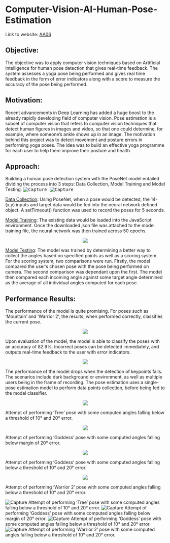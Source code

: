 # Computer-Vision-AI-Human-Pose-Estimation

Link to website: <a href="https://vatsalshreekant.github.io/Computer-Vision-AI-Human-Pose-Estimation/index.html" target="_blank" title="AA06">AA06</a> 

## Objective: 
The objective was to apply computer vision techniques based on Artificial Intelligence  for human pose detection that gives real-time feedback. The system assesses a yoga pose being performed and gives real time feedback in the form of error indicators along with a score to measure the accuracy of the pose being performed.

## Motivation:
Recent advancements in Deep Learning has added a huge boost to the already rapidly developing field of computer vision. Pose estimation is a subset of computer vision that refers to computer vision techniques that detect human figures in images and video, so that one could determine, for example, where someone’s ankle shows up in an image. The motivation behind this project was to detect movement and posture errors in performing yoga poses. The idea was to build an effective yoga programme for each user to help them improve their posture and health.

## Approach:
Building a human pose detection system with the PoseNet model entailed dividing the process into 3 steps: Data Collection, Model Training and Model Testing. 
<kbd>
![Capture](https://user-images.githubusercontent.com/32462270/117875952-c5d3b780-b270-11eb-8ff0-0ff24d2180e9.PNG)
</kbd>
<kbd>
![Capture](https://user-images.githubusercontent.com/32462270/117876193-12b78e00-b271-11eb-907d-939103d29c03.PNG)
</kbd>

<ins>Data Collection</ins>: Using PoseNet, when a pose would be detected, the 14-(x,y) inputs and target data would be fed into the neural network defined object. A setTimeout() function was used to record the poses for 5 seconds.
  
<ins>Model Training</ins>: The existing data would be loaded into the JavaScript environment. Once the downloaded json file was attached to the model training file, the neural network was then trained across 50 epochs.
<p align="center">
<kbd>
<img src="https://user-images.githubusercontent.com/32462270/117877283-5f4f9900-b272-11eb-8116-76804aac5d36.PNG">
</kbd>
</p>
<ins>Model Testing</ins>: The model was trained by determining a better way to collect the angles based on specified points as well as a scoring system. For the scoring system, two comparisons were run. Firstly, the model compared the user’s chosen pose with the pose being performed on camera. The second comparison was dependant upon the first. The model then compared each incoming angle against some target angle determined as the average of all individual angles computed for each pose.

## Performance Results:
The performance of the model is quite promising. For poses such as ‘Mountain’ and ‘Warrior 2’, the results, when performed correctly, classifies the current pose. 
<p align="center">
<kbd>
<img src="https://user-images.githubusercontent.com/32462270/117877564-b6ee0480-b272-11eb-93fd-8fb7f19078b1.PNG">
</kbd>
</p>

Upon evaluation of the model, the model is able to classify the poses with an accuracy of 82.9%. Incorrect poses can be detected immediately, and outputs real-time feedback to the user with error indicators.
<p align="center">
<kbd>
<img src="https://user-images.githubusercontent.com/32462270/117877733-e7ce3980-b272-11eb-98da-895b47221104.PNG">
</kbd>
</p>

The performance of the model drops when the detection of keypoints fails. The scenarios include dark background or environment, as well as multiple users being in the frame of recording. The pose estimation uses a single-pose estimation model to perform data points collection, before being fed to the model classifier.

<p align="center">
<kbd>
<img src="https://user-images.githubusercontent.com/32462270/117879304-cd955b00-b274-11eb-8648-b99d2364f4d3.PNG">
</kbd>
</p>
Attempt of performing ‘Tree’ pose with some computed angles falling below a threshold of 10° and 20° error.

<p align="center">
<kbd>
<img src="https://user-images.githubusercontent.com/32462270/117879399-ef8edd80-b274-11eb-9302-92032ace12a7.PNG">
</kbd>
</p>
Attempt of performing ‘Goddess’ pose with some computed angles falling below margin of 20° error.

<p align="center">
<kbd>
<img src="https://user-images.githubusercontent.com/32462270/117879448-02091700-b275-11eb-9225-76db4fe4fe99.PNG">
</kbd>
</p>
Attempt of performing ‘Goddess’ pose with some computed angles falling below a threshold of 10° and 20° error.

<p align="center">
<kbd>
<img src="https://user-images.githubusercontent.com/32462270/117879514-15b47d80-b275-11eb-8f1c-aaa991801432.PNG">
</kbd>
</p>
Attempt of performing ‘Warrior 2’ pose with some computed angles falling below a threshold of 10° and 20° error.

![Capture](https://user-images.githubusercontent.com/32462270/117879304-cd955b00-b274-11eb-8648-b99d2364f4d3.PNG)
Attempt of performing ‘Tree’ pose with some computed angles falling below a threshold of 10° and 20° error.
![Capture](https://user-images.githubusercontent.com/32462270/117879399-ef8edd80-b274-11eb-9302-92032ace12a7.PNG)
Attempt of performing ‘Goddess’ pose with some computed angles falling below margin of 20° error.
![Capture](https://user-images.githubusercontent.com/32462270/117879448-02091700-b275-11eb-9225-76db4fe4fe99.PNG)
Attempt of performing ‘Goddess’ pose with some computed angles falling below a threshold of 10° and 20° error.
![Capture](https://user-images.githubusercontent.com/32462270/117879514-15b47d80-b275-11eb-8f1c-aaa991801432.PNG)
Attempt of performing ‘Warrior 2’ pose with some computed angles falling below a threshold of 10° and 20° error.


